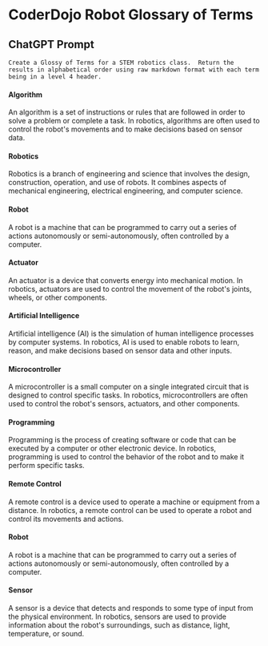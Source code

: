 # CoderDojo Robot Glossary of Terms

## ChatGPT Prompt

```linenums="0"
Create a Glossy of Terms for a STEM robotics class.  Return the results in alphabetical order using raw markdown format with each term being in a level 4 header.
```

#### Algorithm
An algorithm is a set of instructions or rules that are followed in order to solve a problem or complete a task. In robotics, algorithms are often used to control the robot's movements and to make decisions based on sensor data.

#### Robotics
Robotics is a branch of engineering and science that involves the design, construction, operation, and use of robots. It combines aspects of mechanical engineering, electrical engineering, and computer science.

#### Robot
A robot is a machine that can be programmed to carry out a series of actions autonomously or semi-autonomously, often controlled by a computer.

#### Actuator
An actuator is a device that converts energy into mechanical motion. In robotics, actuators are used to control the movement of the robot's joints, wheels, or other components.

#### Artificial Intelligence
Artificial intelligence (AI) is the simulation of human intelligence processes by computer systems. In robotics, AI is used to enable robots to learn, reason, and make decisions based on sensor data and other inputs.

#### Microcontroller
A microcontroller is a small computer on a single integrated circuit that is designed to control specific tasks. In robotics, microcontrollers are often used to control the robot's sensors, actuators, and other components.

#### Programming
Programming is the process of creating software or code that can be executed by a computer or other electronic device. In robotics, programming is used to control the behavior of the robot and to make it perform specific tasks.

#### Remote Control
A remote control is a device used to operate a machine or equipment from a distance. In robotics, a remote control can be used to operate a robot and control its movements and actions.

#### Robot
A robot is a machine that can be programmed to carry out a series of actions autonomously or semi-autonomously, often controlled by a computer.

#### Sensor
A sensor is a device that detects and responds to some type of input from the physical environment. In robotics, sensors are used to provide information about the robot's surroundings, such as distance, light, temperature, or sound.
